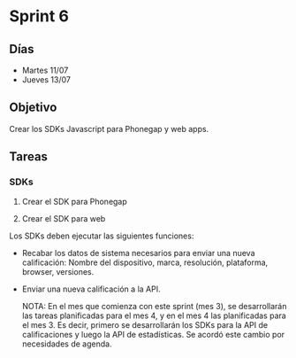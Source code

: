 # Sprint 6

## Días

- Martes 11/07
- Jueves 13/07

## Objetivo

Crear los SDKs Javascript para Phonegap y web apps.

## Tareas

### SDKs

1. Crear el SDK para Phonegap

2. Crear el SDK para web


Los SDKs deben ejecutar las siguientes funciones:

- Recabar los datos de sistema necesarios para enviar una nueva calificación: Nombre del dispositivo, marca, resolución, plataforma, browser, versiones.
- Enviar una nueva calificación a la API.

    NOTA: En el mes que comienza con este sprint (mes 3), se desarrollarán las tareas planificadas para el mes 4, y en el mes 4 las planificadas para el mes 3. Es decir, primero se desarrollarán los SDKs para la API de calificaciones y luego la API de estadísticas. Se acordó este cambio por necesidades de agenda.